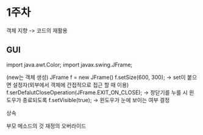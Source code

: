 # 1주차

객체 지향 -> 코드의 재활용

## GUI 

import java.awt.Color;
import javax.swing.JFrame;

(new는 객체 생성)
JFrame f = new JFrame()
f.setSize(600, 300); -> set이 붙으면 설정자(외부에서 객체에 간접적으로 접근 할 때 이용)
f.serDefalutCloseOperation(JFrame.EXIT_ON_CLOSE); -> 창닫기를 누를 시 윈도우가 종료되도록
f.setVisible(true); -> 윈도우가 눈에 보이는 여부 결정

상속

부모 메소드의 것 재정의 오버라이드